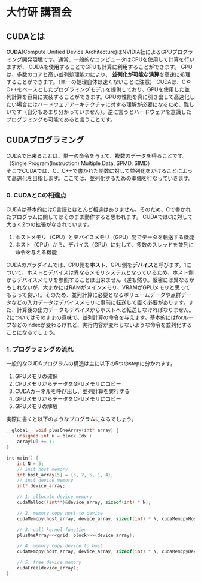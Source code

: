 # 大竹研 講習会
## CUDAとは
**CUDA**(Compute Unified Device Architecture)はNVIDIA社によるGPUプログラミング開発環境です。通常、一般的なコンピュータはCPUを使用して計算を行いますが、 CUDAを使用することでGPUも計算に利用することができます。
GPUは、多数のコアと高い並列処理能力により、 **並列化が可能な演算**を高速に処理することができます。（単一の処理自体は速くないことに注意）
CUDAは、CやC++をベースとしたプログラミングモデルを提供しており、GPUを使用した並列計算を容易に実装することができます。GPUの性能を真に引き出して高速化したい場合にはハードウェアアーキテクチャに対する理解が必要になるため、難しいです（自分もあまり分かっていません）。逆に言うとハードウェアを意識したプログラミングも可能であると言うことです。  

## CUDAプログラミング
CUDAで出来ることは、単一の命令を与えて、複数のデータを得ることです。（Single Program(Instruction) Multiple Data, SPMD, SIMD）  
そこでCUDAでは、C，C++で書かれた関数に対して並列化をかけることによって高速化を目指します。ここでは、並列化するための準備を行なっていきます。
### 0. CUDAとCの相違点
CUDAは基本的にはC言語とほとんど相違はありません。そのため、Cで書かれたプログラムに関してはそのまま動作すると思われます。
CUDAではCに対して大きく2つの拡張がなされています。
1. ホストメモリ（CPU）とデバイスメモリ（GPU）間でデータを転送する機能
2. ホスト（CPU）から、デバイス（GPU）に対して、多数のスレッドを並列に命令を与える機能  
   
CUDAのパラダイムでは、CPU側を**ホスト**、GPU側を**デバイス**と呼びます。1について、ホストとデバイスは異なるメモリシステムとなっているため、ホスト側からデバイスメモリを参照することは出来ません（逆も然り。厳密には異なるかもしれないが、大まかにはRAMがメインメモリ、VRAMがGPUメモリと思ってもらって良い）。そのため、並列計算に必要となるボリュームデータや点群データなどの入力データはデバイスメモリに事前に転送して置く必要があります。また、計算後の出力データもデバイスからホストへと転送しなければなりません。2についてはそのままの意味で、並列計算の命令を与えます。基本的にはforループなどのindexが変わるけれど、実行内容が変わらないような命令を並列化することになるでしょう。

### 1. プログラミングの流れ
一般的なCUDAプログラムの構造は主に以下の5つのstepに分かれます。
1. GPUメモリの確保
2. CPUメモリからデータをGPUメモリにコピー
3. CUDAカーネルを呼び出し、並列計算を実行する
4. GPUメモリからデータをCPUメモリにコピー
5. GPUメモリの解放

実際に書くと以下のようなプログラムになるでしょう。

```c++
__global__ void plusOneArray(int* array) {
    unsigned int u = block.Idx + 
    array[u] += 1;
}

int main() {
    int N = 5;
    // init host memory
    int host_array[5] = {3, 2, 5, 1, 4};
    // init device memory
    int* device_array;

    // 1. allocate device memory
    cudaMalloc((int**)&device_array, sizeof(int) * N);

    // 2. memory copy host to device
    cudaMemcpy(host_array, device_array, sizeof(int) * N, cudaMemcpyHostToDevice);

    // 3. call kernel function
    plusOneArray<<<grid, block>>>(device_array);

    // 4. memory copy device to host
    cudaMemcpy(host_array, device_array, sizeof(int) * N, cudaMemcpyDeviceToHost);

    // 5. free device memory
    cudaFree(device_array);
}
```





